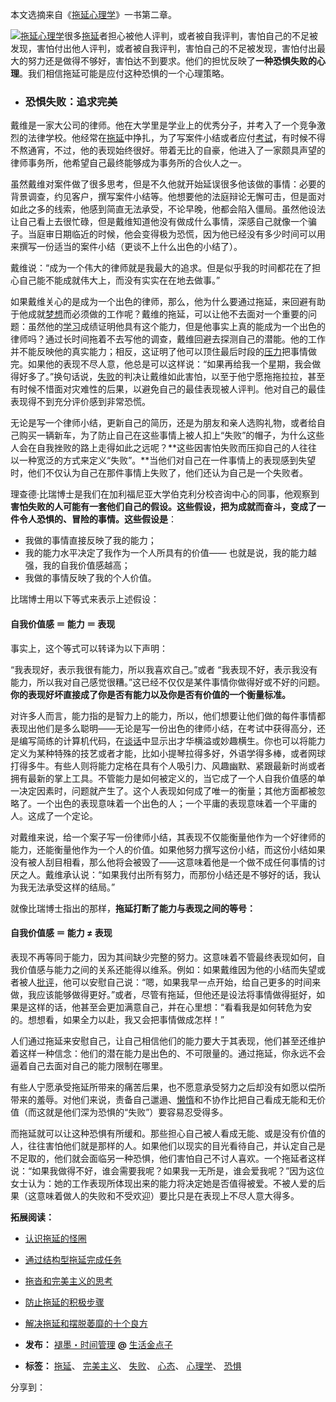 本文选摘来自《[拖延心理学](http://union.dangdang.com/transfer.php?sys_id=1&ad_type=10&from=P-299902&backurl=http%3A%2F%2Fproduct.dangdang.com%2Fproduct.aspx%3Fproduct_id%3D20757881 "拖延心理学")》一书第二章。

[![拖延心理学](https://www.mifengtd.cn/static/2012/04/p_large_KWXz_08eb0000ab4c1215.jpg "拖延心理学 - 恐惧失败")](https://www.mifengtd.cn/articles/procrastination-failure.html)很多[拖延](https://www.mifengtd.cn/articles/procrstination-and-perfectionism.html "拖沓和完美主义的思考")者担心被他人评判，或者被自我评判，害怕自己的不足被发现，害怕付出他人评判，或者被自我评判，害怕自己的不足被发现，害怕付出最大的努力还是做得不够好，害怕达不到要求。他们的担忧反映了**一种恐惧失败的心理**。我们相信拖延可能是应付这种恐惧的一个心理策略。

-   ### 恐惧失败：追求完美
    

戴维是一家大公司的律师。他在大学里是学业上的优秀分子，并考入了一个竞争激烈的法律学校。他经常在[拖延](https://www.mifengtd.cn/articles/procrstination-and-perfectionism.html "拖沓和完美主义的思考")中挣扎，为了写案件小结或者应付[考试](https://www.mifengtd.cn/articles/how-to-be-mentally-prepared-for-exams.html "怎样调整好考试心态 - 褪墨|时间管理")，有时候不得不熬通宵，不过，他的表现始终很好。带着无比的自豪，他进入了一家颇具声望的律师事务所，他希望自己最终能够成为事务所的合伙人之一。

虽然戴维对案件做了很多思考，但是不久他就开始延误很多他该做的事情：必要的背景调查，约见客户，撰写案件小结等。他想要他的法庭辩论无懈可击，但是面对如此之多的线索，他感到简直无法承受，不论早晚，他都会陷入僵局。虽然他设法让自己看上去很忙碌，但是戴维知道他没有做成什么事情，深感自己就像一个骗子。当庭审日期临近的时候，他会变得极为恐慌，因为他已经没有多少时间可以用来撰写一份适当的案件小结（更谈不上什么出色的小结了）。

戴维说：“成为一个伟大的律师就是我最大的追求。但是似乎我的时间都花在了担心自己能不能成就伟大上，而没有实实在在地去做事。”

如果戴维关心的是成为一个出色的律师，那么，他为什么要通过拖延，来回避有助于他成就[梦想](https://www.mifengtd.cn/articles/record-your-dreams-and-accomplish-them.html "写下你的梦想，实践你的梦想 - 褪墨|时间管理")而必须做的工作呢？戴维的拖延，可以让他不去面对一个重要的问题：虽然他的[学习](https://www.mifengtd.cn/articles/year-review-best-learning-skills-2008.html "十篇最受欢迎的学习技巧 - 褪墨|时间管理")成绩证明他具有这个能力，但是他事实上真的能成为一个出色的律师吗？通过长时间拖着不去写他的调查，戴维回避去探测自己的潜能。他的工作并不能反映他的真实能力；相反，这证明了他可以顶住最后时段的[压力](https://www.mifengtd.cn/articles/5-exercises-to-reduce-stress.html "缓解压力的5项训练 - 褪墨|时间管理")把事情做完。如果他的表现不尽人意，他总是可以这样说：“如果再给我一个星期，我会做得好多了。”换句话说，[失败](https://www.mifengtd.cn/articles/failure-is-the-mother-of-success.html "学会笑对失败 - 褪墨|时间管理")的判决让戴维如此害怕，以至于他宁愿拖拖拉拉，甚至有时候不惜面对灾难性的后果，以避免自己的最佳表现被人评判。他对自己的最佳表现得不到充分评价感到非常恐慌。

无论是写一个律师小结，更新自己的简历，还是为朋友和亲人选购礼物，或者给自己购买一辆新车，为了防止自己在这些事情上被人扣上“失败”的帽子，为什么这些人会在自我挫败的路上走得如此之远呢？**这些因害怕失败而压抑自己的人往往以一种宽泛的方式来定义“失败”。**当他们对自己在一件事情上的表现感到失望时，他们不仅认为自己在那件事情上失败了，他们还认为自己是一个失败者。

理查德·比瑞博士是我们在加利福尼亚大学伯克利分校咨询中心的同事，他观察到**害怕失败的人可能有一套他们自己的假设。这些假设，把为成就而奋斗，变成了一件令人恐惧的、冒险的事情。这些假设是**：

-   我做的事情直接反映了我的能力；
-   我的能力水平决定了我作为一个人所具有的价值—— 也就是说，我的能力越强，我的自我价值感越高；
-   我做的事情反映了我的个人价值。

比瑞博士用以下等式来表示上述假设：

#### 自我价值感 ＝ 能力 ＝ 表现

事实上，这个等式可以转译为以下声明：

“我表现好，表示我很有能力，所以我喜欢自己。”或者 “我表现不好，表示我没有能力，所以我对自己感觉很糟。”这已经不仅仅是某件事情你做得好或不好的问题。**你的表现好坏直接成了你是否有能力以及你是否有价值的一个衡量标准。**

对许多人而言，能力指的是智力上的能力，所以，他们想要让他们做的每件事情都表现出他们是多么聪明——无论是写一份出色的律师小结，在考试中获得高分，还是编写简练的计算机代码，在[谈话](https://www.mifengtd.cn/articles/the-art-of-speaking-advice-from-a-master-speaker.html "讲话的艺术 - 褪墨|时间管理")中显示出才华横溢或妙趣横生。你也可以将能力定义为某种特殊的技艺或者才能，比如小提琴拉得多好，外语学得多棒，或者网球打得多牛。有些人则将能力定格在具有个人吸引力、风趣幽默、紧跟最新时尚或者拥有最新的掌上工具。不管能力是如何被定义的，当它成了一个人自我价值感的单一决定因素时，问题就产生了。这个人表现如何成了唯一的衡量；其他方面都被忽略了。一个出色的表现意味着一个出色的人；一个平庸的表现意味着一个平庸的人。这成了一个定论。

对戴维来说，给一个案子写一份律师小结，其表现不仅能衡量他作为一个好律师的能力，还能衡量他作为一个人的价值。如果他努力撰写这份小结，而这份小结如果没有被人刮目相看，那么他将会被毁了——这意味着他是一个做不成任何事情的讨厌之人。戴维承认说：“如果我付出所有努力，而那份小结还是不够好的话，我认为我无法承受这样的结局。”

就像比瑞博士指出的那样，**拖延打断了能力与表现之间的等号：**

#### 自我价值感 ＝ 能力 ≠ 表现

表现不再等同于能力，因为其间缺少完整的努力。这意味着不管最终表现如何，自我价值感与能力之间的关系还能得以维系。例如：如果戴维因为他的小结而失望或者被人[批评](https://www.mifengtd.cn/articles/pursuit-happinesss-by-stop-complains.html "追求幸福之停止抱怨 - 褪墨|时间管理")，他可以安慰自己说：“嗯，如果我早一点开始，给自己更多的时间来做，我应该能够做得更好。”或者，尽管有拖延，但他还是设法将事情做得挺好，如果是这样的话，他甚至会更加满意自己，并在心里想：“看看我是如何转危为安的。想想看，如果全力以赴，我又会把事情做成怎样！”

人们通过拖延来安慰自己，让自己相信他们的能力要大于其表现，他们甚至还维护着这样一种信念：他们的潜在能力是出色的、不可限量的。通过拖延，你永远不会逼着自己去面对自己的能力限制在哪里。

有些人宁愿承受拖延所带来的痛苦后果，也不愿意承受努力之后却没有如愿以偿所带来的羞辱。对他们来说，责备自己邋遢、[懒惰](https://www.mifengtd.cn/articles/no-excuse-15.html "拒绝借口之消除懒惰和拖延 - 褪墨|时间管理")和不协作比把自己看成无能和无价值（而这就是他们深为恐惧的“失败”）要容易忍受得多。

而拖延就可以让这种恐惧有所缓和。那些担心自己被人看成无能、或是没有价值的人，往往害怕他们就是那样的人。如果他们以现实的目光看待自己，并认定自己是不足取的，他们就会面临另一种恐惧，他们害怕自己不讨人喜欢。一个拖延者这样说：“如果我做得不好，谁会需要我呢？如果我一无所是，谁会爱我呢？”因为这位女士认为：她的工作表现所体现出来的能力将决定她是否值得被爱。不被人爱的后果（这意味着做人的失败和不受欢迎）要比只是在表现上不尽人意大得多。

**拓展阅读：**

-   [认识拖延的怪圈](https://www.mifengtd.cn/articles/procrastination-circle.html "认识拖延的怪圈")
-   [通过结构型拖延完成任务](https://www.mifengtd.cn/articles/structured-procrastination.html "通过结构型拖延完成任务")
-   [拖沓和完美主义的思考](https://www.mifengtd.cn/articles/procrstination-and-perfectionism.html "拖沓和完美主义的思考")
-   [防止拖延的积极步骤](https://www.mifengtd.cn/articles/steps_to_prevent_procrastination.html "防止拖延的积极步骤")
-   [解决拖延和摆脱萎靡的十个良方](https://www.mifengtd.cn/articles/quit-procrastinating-10-ways-to-energize-out-of-your-slump.html "解决拖延和摆脱萎靡的十个良方")

-   **发布：** [褪墨・时间管理](https://www.mifengtd.cn) **@** [生活金点子](https://www.mifengtd.cn/categories/life-tips/)
-   **标签：** [拖延](https://www.mifengtd.cn/tags/拖延)、 [完美主义](https://www.mifengtd.cn/tags/完美主义)、 [失败](https://www.mifengtd.cn/tags/失败)、 [心态](https://www.mifengtd.cn/tags/心态)、 [心理学](https://www.mifengtd.cn/tags/心理学)、 [恐惧](https://www.mifengtd.cn/tags/恐惧)

分享到：